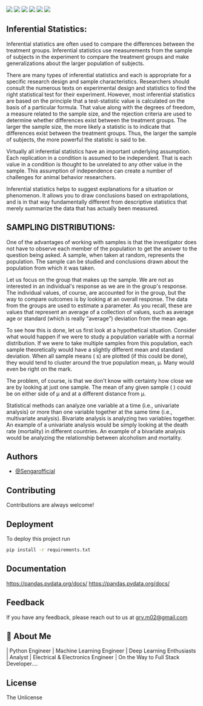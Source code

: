 <p align="left"> <a href="https://www.python.org/" target="blank"><img src="https://img.shields.io/badge/Powered%20by-Python-yellow" /></a> <a href="https://numpy.org/" target="blank"><img src="https://img.shields.io/badge/-Numpy-red" /></a> <a href="https://pandas.pydata.org/" target="blank"><img src="https://img.shields.io/badge/-Pandas-lightgrey" /></a> <a href="https://scikit-learn.org/stable/" target="blank"><img src="https://img.shields.io/badge/-Scikit--Learn-blue" /></a> <a href="https://matplotlib.org/" target="blank"><img src="https://img.shields.io/badge/-Matplotlib-green" /></a> <a href="https://seaborn.pydata.org/" target="blank"><img src="https://img.shields.io/badge/-Seaborn-brightgreen" /></a> </p>

## Inferential Statistics:

Inferential statistics are often used to compare the differences between the treatment groups. Inferential statistics use measurements from the sample of subjects in the experiment to compare the treatment groups and make generalizations about the larger population of subjects.

There are many types of inferential statistics and each is appropriate for a specific research design and sample characteristics. Researchers should consult the numerous texts on experimental design and statistics to find the right statistical test for their experiment. However, most inferential statistics are based on the principle that a test-statistic value is calculated on the basis of a particular formula. That value along with the degrees of freedom, a measure related to the sample size, and the rejection criteria are used to determine whether differences exist between the treatment groups. The larger the sample size, the more likely a statistic is to indicate that differences exist between the treatment groups. Thus, the larger the sample of subjects, the more powerful the statistic is said to be.

Virtually all inferential statistics have an important underlying assumption. Each replication in a condition is assumed to be independent. That is each value in a condition is thought to be unrelated to any other value in the sample. This assumption of independence can create a number of challenges for animal behavior researchers.

Inferential statistics helps to suggest explanations for a situation or phenomenon. It allows you to draw conclusions based on extrapolations, and is in that way fundamentally different from descriptive statistics that merely summarize the data that has actually been measured.

## SAMPLING DISTRIBUTIONS:

One of the advantages of working with samples is that the investigator does not have to observe each member of the population to get the answer to the question being asked. A sample, when taken at random, represents the population. The sample can be studied and conclusions drawn about the population from which it was taken.

Let us focus on the group that makes up the sample. We are not as interested in an individual's response as we are in the group's response. The individual values, of course, are accounted for in the group, but the way to compare outcomes is by looking at an overall response. The data from the groups are used to estimate a parameter. As you recall, these are values that represent an average of a collection of values, such as average age or standard (which is really “average”) deviation from the mean age.

To see how this is done, let us first look at a hypothetical situation. Consider what would happen if we were to study a population variable with a normal distribution.
If we were to take multiple samples from this population, each sample theoretically would have a slightly different mean and standard deviation. When all sample means (
s) are plotted (if this could be done), they would tend to cluster around the true population mean, μ. Many would even be right on the mark.

The problem, of course, is that we don't know with certainty how close we are by looking at just one sample. The mean of any given sample (
) could be on either side of μ and at a different distance from μ.

Statistical methods can analyze one variable at a time (i.e., univariate analysis) or more than one variable together at the same time (i.e., multivariate analysis). Bivariate analysis is analyzing two variables together. An example of a univariate analysis would be simply looking at the death rate (mortality) in different countries. An example of a bivariate analysis would be analyzing the relationship between alcoholism and mortality.

## Authors

- [@Sengarofficial](https://www.github.com/Sengarofficial)


## Contributing

Contributions are always welcome!


## Deployment

To deploy this project run

```bash
pip install -r requirements.txt
```


## Documentation

https://pandas.pydata.org/docs/
https://pandas.pydata.org/docs/

## Feedback

If you have any feedback, please reach out to us at grv.m02@gmail.com


## 🚀 About Me
| Python Engineer | Machine Learning Engineer | Deep Learning Enthusiasts | Analyst | Electrical & Electronics Engineer | On the Way to Full Stack Developer....



## License 

The Unlicense 




